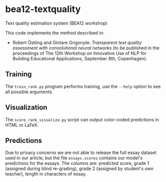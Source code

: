 # bea12-textquality
Text quality estimation system (BEA12 workshop)

This code implements the method described in:

  * Robert Östling and Gintare Grigonyte:
    *Transparent text quality assessment with convolutional neural networks*
    (to be published in the proceedings of The 12th Workshop on Innovative Use
    of NLP for Building Educational Applications, September 8th, Copenhagen).

## Training

The `train_rank.py` program performs training, use the `--help` option to see
all possible arguments.

## Visualization

The `score_rank_visualize.py` script can output color-coded predictions in
HTML or LaTeX.

## Predictions

Due to privacy concerns we are not able to release the full essay dataset used
in our article, but the file `essays.scores` contains our model's predictions
for the essays. The columns are: predicted score, grade 1 (assigned during
blind re-grading), grade 2 (assigned by student's own teacher), length in
characters of essay.

